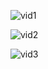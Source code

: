 ![vid1](https://github.com/user-attachments/assets/34742ead-5569-49ea-a1b8-0436a78c47a7)

![vid2](https://github.com/user-attachments/assets/4a22ed45-98eb-4dc1-b058-5f3a13af99ad)

![vid3](https://github.com/user-attachments/assets/c4e17f0c-78d1-43a6-9748-6e428d74b5e7)
